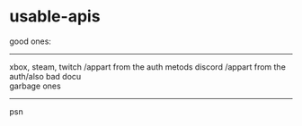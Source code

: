 # usable-apis
good ones:
<hr>
xbox,
steam,
twitch /appart from the auth metods
discord /appart from the auth/also bad docu

<br>
garbage ones
<hr>
psn

